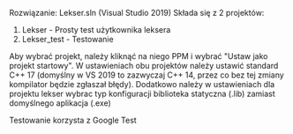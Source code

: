 Rozwiązanie: Lekser.sln (Visual Studio 2019)
Składa się z 2 projektów:

1) Lekser - Prosty test użytkownika leksera
2) Lekser_test - Testowanie

Aby wybrać projekt, należy kliknąć na niego PPM i wybrać "Ustaw jako projekt startowy".
W ustawieniach obu projektów należy ustawić standard C++ 17 (domyślny w VS 2019 to zazwyczaj C++ 14, przez co bez tej zmiany kompilator będzie zgłaszał błędy). Dodatkowo należy w ustawieniach dla projektu lekser wybrac typ konfiguracji biblioteka statyczna (.lib) zamiast domyślnego aplikacja (.exe)

Testowanie korzysta z Google Test